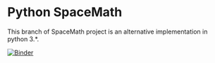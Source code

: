 # Python SpaceMath
This branch of SpaceMath project is an alternative implementation in python 3.*. 

[![Binder](https://mybinder.org/badge_logo.svg)](https://mybinder.org/v2/gh/spacemathproject/SpaceMath/tree/MoyPython/SpaceMath/SpaceMath/HiggsDataPy)